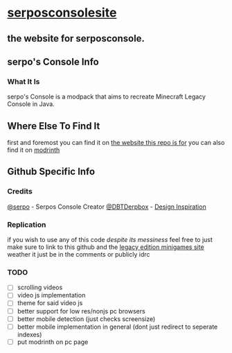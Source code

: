 # [serposconsolesite](https://serposconsole.novassite.net/)
## the website for serposconsole.

## serpo's Console Info
### What It Is
serpo's Console is a modpack that aims to recreate Minecraft Legacy Console in Java.

## Where Else To Find It
first and foremost you can find it on [the website this repo is for](https://serposconsole.novassite.net/)
you can also find it on [modrinth](https://modrinth.com/modpack/serpos-console)

## Github Specific Info
### Credits
[@serpo](https://modrinth.com/user/serpo) - Serpos Console Creator
[@DBTDerpbox](https://github.com/DBTDerpbox) - [Design Inspiration](https://github.com/Legacy-Edition-Minigames/Website)

### Replication
if you wish to use any of this code *despite its messiness* feel free to
just make sure to link to this github and the [legacy edition minigames site](https://github.com/Legacy-Edition-Minigames/Website)
weather it just be in the comments or publicly idrc

### TODO
- [ ] scrolling videos
- [ ] video js implementation
- [ ] theme for said video js
- [ ] better support for low res/nonjs pc browsers
- [ ] better mobile detection (just checks screensize)
- [ ] better mobile implementation in general (dont just redirect to seperate indexes)
- [ ] put modrinth on pc page
